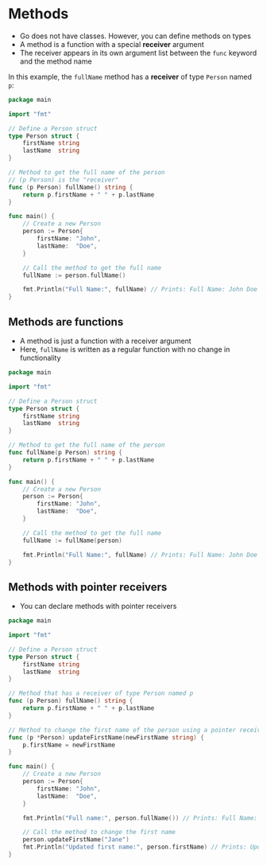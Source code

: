 # Methods

* Go does not have classes. However, you can define methods on types
* A method is a function with a special **receiver** argument
* The receiver appears in its own argument list between the `func` keyword and the method name

In this example, the `fullName` method has a **receiver** of type `Person` named `p`:

```go
package main

import "fmt"

// Define a Person struct
type Person struct {
	firstName string
	lastName  string
}

// Method to get the full name of the person
// (p Person) is the "receiver"
func (p Person) fullName() string {
	return p.firstName + " " + p.lastName
}

func main() {
	// Create a new Person
	person := Person{
		firstName: "John",
		lastName:  "Doe",
	}

	// Call the method to get the full name
	fullName := person.fullName()

	fmt.Println("Full Name:", fullName) // Prints: Full Name: John Doe
}
```

## Methods are functions

* A method is just a function with a receiver argument
* Here, `fullName` is written as a regular function with no change in functionality

```go
package main

import "fmt"

// Define a Person struct
type Person struct {
	firstName string
	lastName  string
}

// Method to get the full name of the person
func fullName(p Person) string {
	return p.firstName + " " + p.lastName
}

func main() {
	// Create a new Person
	person := Person{
		firstName: "John",
		lastName:  "Doe",
	}

	// Call the method to get the full name
	fullName := fullName(person)

	fmt.Println("Full Name:", fullName) // Prints: Full Name: John Doe
}
```

## Methods with pointer receivers

* You can declare methods with pointer receivers

```go
package main

import "fmt"

// Define a Person struct
type Person struct {
	firstName string
	lastName  string
}

// Method that has a receiver of type Person named p
func (p Person) fullName() string {
	return p.firstName + " " + p.lastName
}

// Method to change the first name of the person using a pointer receiver
func (p *Person) updateFirstName(newFirstName string) {
	p.firstName = newFirstName
}

func main() {
	// Create a new Person
	person := Person{
		firstName: "John",
		lastName:  "Doe",
	}

	fmt.Println("Full name:", person.fullName()) // Prints: Full Name: John Doe

	// Call the method to change the first name
	person.updateFirstName("Jane")
	fmt.Println("Updated first name:", person.firstName) // Prints: Updated First Name: Jane
}
```





